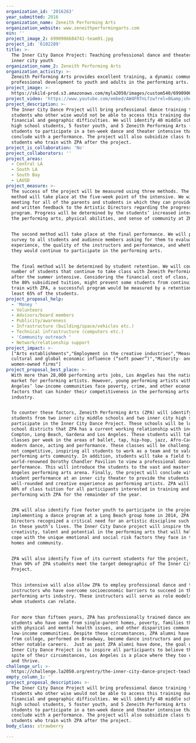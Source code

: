 ```yaml
---
organization_id: '2016263'
year_submitted: 2016
organization_name: Zeneith Performing Arts
organization_website: www.zeneithperformingarts.com
ein: ''
project_image_2: 6990906684741-team91.jpg
project_id: '6102289'
title: >-
  The Inner City Dance Project: Teaching professional dance and theater to LA’s
  inner city youth
organization_name_2: Zeneith Performing Arts
organization_activity: >-
  Zeneith Performing Arts provides excellent training, a dynamic community, and
  professional development to youth and adults in the performing arts.
project_image: >-
  https://skild-prod.s3.amazonaws.com/myla2050/images/custom540/6990906684741-team91.jpg
project_video: 'https://www.youtube.com/embed/AW4FRTnLfzw?rel=0&amp;showinfo=0'
project_description: >-
  The Inner City Dance Project will bring professional dance training to
  students who other wise would not be able to access this training due to
  financial and geographic difficulties. We will identify 40 middle school and
  high school students, 5 foster youth, and 5 Zeneith Performing Arts (ZPA)
  students to participate in a ten-week dance and theater intensive that will
  conclude with a performance. The project will also subsidize class tuition for
  students who train with ZPA after the project.
project_is_collaboration: 'No'
project_collaborators: ''
project_areas:
  - Central LA
  - South LA
  - South Bay
  - LAUSD
project_measure: >-
  The success of the project will be measured using three methods. The first
  method will take place at the five-week point of the intensive. We will host a
  meeting for all of the parents and students in which they can provide verbal
  and written feedback to the Artistic Directors regarding the progress of the
  program. Progress will be determined by the students’ increased interest in
  the performing arts, physical abilities, and sense of community at ZPA.


  The second method will take place at the final performance. We will provide a
  survey to all students and audience members asking for them to evaluate their
  experience, the quality of the instructors and performance, and whether or not
  they would continue to participate in the performing arts. 


  The final method will be determined by student retention. We will count the
  number of students that continue to take class with Zeneith Performing Arts
  after the summer intensive. Considering the financial cost of class, despite
  the 80% subsidized tuition, might prevent some students from continuing to
  train with ZPA, a successful program would be measured by a retention of at
  least 65% of the students.
project_proposal_help:
  - 'Money '
  - Volunteers
  - Advisors/board members
  - Publicity/awareness
  - Infrastructure (building/space/vehicles etc.)
  - Technical infrastructure (computers etc.)
  - 'Community outreach '
  - Network/relationship support
project_impact: >-
  ["Arts establishments","Employment in the creative industries","Measures of
  cultural and global economic influence (“soft power”)","Minority- and
  women-owned firms"]
project_proposal_best_place: >-
  With more than 28,000 performing arts jobs, Los Angeles has the nation’s best
  market for performing artists. However, young performing artists within Los
  Angeles’ low-income communities face poverty, crime, and other economic risk
  factors that can hinder their competitiveness in the performing arts
  industry. 


  To counter these factors, Zeneith Performing Arts (ZPA) will identify 40
  students from two inner city middle schools and two inner city high schools to
  participate in the Inner City Dance Project. These schools will be located in
  school districts that ZPA has a current working relationship with including
  Compton, Long Beach, Gardena and Los Angeles. These students will take ten
  classes per week in the areas of ballet, tap, hip-hop, jazz, Afro-Caribbean,
  modern dance, acting and performance. These classes will be challenging but
  not competitive, inspiring all students to work as a team and to value their
  performing arts community. In addition, students will take a field trip to the
  world-renowned Dorothy Chandler Pavilion to view a professional dance
  performance. This will introduce the students to the vast and masterful Los
  Angeles performing arts arena. Finally, the project will conclude with a
  student performance at an inner city theater to provide the students a
  well-rounded and creative experience as performing artists. ZPA will subsidize
  80% of class tuition for all participants interested in training and
  performing with ZPA for the remainder of the year.


  ZPA will also identify five foster youth to participate in the project. After
  implementing a dance program at a Long Beach group home in 2014, ZPA’s
  Directors recognized a critical need for an artistic discipline such as dance
  in these youth’s lives. The Inner City Dance project will inspire their
  creativity, talent and potential in the performing arts that will help them
  cope with the unique emotional and social risk factors they face in their
  homes and community.


  ZPA will also identify five of its current students for the project, as more
  than 90% of ZPA students meet the target demographic of The Inner City Dance
  Project.


  This intensive will also allow ZPA to employ professional dance and theater
  instructors who have overcome socioeconomic barriers to succeed in the
  performing arts industry. These instructors will serve as role models with
  whom students can relate.


  For more than fifteen years, ZPA has professionally trained dance and theater
  students who have come from single-parent homes, poverty, families that deal
  with physical and mental health issues, and other disparities common to
  low-income communities. Despite these circumstances, ZPA alumni have graduated
  from college, performed on Broadway, become dance instructors and pursued
  other notable careers.  Just as past ZPA alumni have done, the goal of the
  Inner City Dance Project is to inspire all participants to believe that, in
  spite of their circumstances, Los Angeles is a place where they too can create
  and thrive.
challenge_url: >-
  https://challenge.la2050.org/entry/the-inner-city-dance-project-teaching-professional-dance-and-theater-to-las-inner-city-youth
empty_column_1: ''
project_proposal_description: >-
  The Inner City Dance Project will bring professional dance training to
  students who other wise would not be able to access this training due to
  financial and geographic difficulties. We will identify 40 middle school and
  high school students, 5 foster youth, and 5 Zeneith Performing Arts (ZPA)
  students to participate in a ten-week dance and theater intensive that will
  conclude with a performance. The project will also subsidize class tuition for
  students who train with ZPA after the project.
body_class: strawberry

---
```


